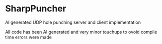 # SharpPuncher
AI generated UDP hole punching server and client implementation

All code has been AI generated and very minor touchups to ovoid compile time errors were made
